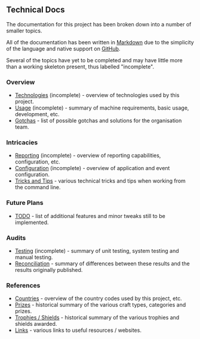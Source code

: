 ## Technical Docs

The documentation for this project has been broken down into a number of smaller topics.

All of the documentation has been written in [Markdown](https://en.wikipedia.org/wiki/Markdown) due to the simplicity of the language and native support on [GitHub](https://en.wikipedia.org/wiki/GitHub).

Several of the topics have yet to be completed and may have little more than a working skeleton present, thus labelled "incomplete".



### Overview

- [Technologies](technologies.md) (incomplete) - overview of technologies used by this project.
- [Usage](usage.md) (incomplete) - summary of machine requirements, basic usage, development, etc.
- [Gotchas](gotchas.md) - list of possible gotchas and solutions for the organisation team.



### Intricacies

- [Reporting](reports.md) (incomplete) - overview of reporting capabilities, configuration, etc.
- [Configuration](configuration.md) (incomplete) - overview of application and event configuration.
- [Tricks and Tips](tricks.md) - various technical tricks and tips when working from the command line.



### Future Plans

- [TODO](todo.md) - list of additional features and minor tweaks still to be implemented.



### Audits

- [Testing](testing.md) (incomplete) - summary of unit testing, system testing and manual testing.
- [Reconciliation](reconciliation.md) - summary of differences between these results and the results originally published.



### References

- [Countries](countries.md) - overview of the country codes used by this project, etc.
- [Prizes](prizes.md) - historical summary of the various craft types, categories and prizes.
- [Trophies / Shields](trophies.md) - historical summary of the various trophies and shields awarded.
- [Links](links.md) - various links to useful resources / websites.
